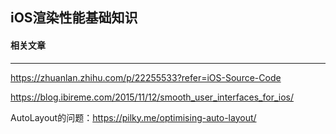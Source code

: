 ## iOS渲染性能基础知识



#### 相关文章

------

https://zhuanlan.zhihu.com/p/22255533?refer=iOS-Source-Code

https://blog.ibireme.com/2015/11/12/smooth_user_interfaces_for_ios/

AutoLayout的问题：https://pilky.me/optimising-auto-layout/